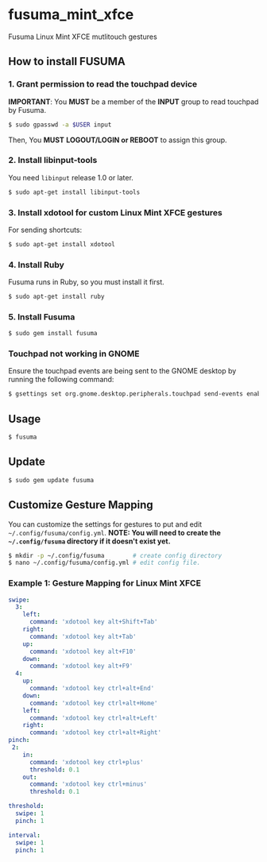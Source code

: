 # fusuma_mint_xfce
Fusuma Linux Mint XFCE mutlitouch gestures





## How to install FUSUMA

### 1. Grant permission to read the touchpad device
**IMPORTANT**: You **MUST** be a member of the **INPUT** group to read touchpad by Fusuma.

```bash
$ sudo gpasswd -a $USER input
```

Then, You **MUST** **LOGOUT/LOGIN or REBOOT** to assign this group.

### 2. Install libinput-tools
You need `libinput` release 1.0 or later.

```bash
$ sudo apt-get install libinput-tools
```

### 3. Install xdotool for custom Linux Mint XFCE gestures

For sending shortcuts:
```bash
$ sudo apt-get install xdotool
```

### 4. Install Ruby
Fusuma runs in Ruby, so you must install it first.

```bash
$ sudo apt-get install ruby
```

### 5. Install Fusuma

```bash
$ sudo gem install fusuma
```



### Touchpad not working in GNOME

Ensure the touchpad events are being sent to the GNOME desktop by running the following command:


```bash
$ gsettings set org.gnome.desktop.peripherals.touchpad send-events enabled
```

## Usage

```bash
$ fusuma
```

## Update

```bash
$ sudo gem update fusuma
```

## Customize Gesture Mapping

You can customize the settings for gestures to put and edit `~/.config/fusuma/config.yml`.
**NOTE: You will need to create the `~/.config/fusuma` directory if it doesn't exist yet.**

```bash
$ mkdir -p ~/.config/fusuma        # create config directory
$ nano ~/.config/fusuma/config.yml # edit config file.
```

### Example 1: Gesture Mapping for Linux Mint XFCE

```yaml
swipe:
  3:
    left:
      command: 'xdotool key alt+Shift+Tab'
    right:
      command: 'xdotool key alt+Tab'
    up:
      command: 'xdotool key alt+F10'
    down:
      command: 'xdotool key alt+F9'
  4:
    up:
      command: 'xdotool key ctrl+alt+End'
    down:
      command: 'xdotool key ctrl+alt+Home'
    left:
      command: 'xdotool key ctrl+alt+Left'
    right:
      command: 'xdotool key ctrl+alt+Right'
pinch:
 2:
    in:
      command: 'xdotool key ctrl+plus'
      threshold: 0.1
    out:
      command: 'xdotool key ctrl+minus'
      threshold: 0.1

threshold:
  swipe: 1
  pinch: 1

interval:
  swipe: 1
  pinch: 1
```
